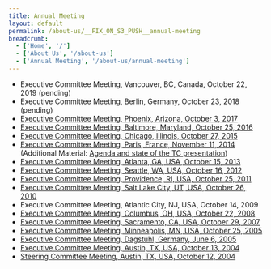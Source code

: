 ```yaml
---
title: Annual Meeting
layout: default
permalink: /about-us/__FIX_ON_S3_PUSH__annual-meeting
breadcrumb:
  - ['Home', '/']
  - ['About Us', '/about-us']
  - ['Annual Meeting', '/about-us/annual-meeting']
---
```


* Executive Committee Meeting, Vancouver, BC, Canada, October 22, 2019 (pending)
* Executive Committee Meeting, Berlin, Germany, October 23, 2018 (pending)
* [Executive Committee Meeting, Phoenix, Arizona, October 3, 2017](/about-us/annual-meeting/minutes2017)
* [Executive Committee Meeting, Baltimore, Maryland, October 25, 2016](/about-us/annual-meeting/minutes2016)
* [Executive Committee Meeting, Chicago, Illinois, October 27, 2015](/about-us/annual-meeting/minutes2015)
* [Executive Committee Meeting, Paris, France, November 11, 2014](/attachments/exComMinutes/exComNotes112014.pdf) (Additional Material: [Agenda and state of the TC presentation](/attachments/exComMinutes/exComNotes112014-agenda.pdf))
* [Executive Committee Meeting, Atlanta, GA, USA, October 15, 2013](/attachments/exComMinutes/exComNotes102013.pdf)
* [Executive Committee Meeting, Seattle, WA, USA, October 16, 2012](/attachments/exComMinutes/exComNotes102012.pdf)
* [Executive Committee Meeting, Providence, RI, USA, October 25, 2011](/attachments/exComMinutes/exComNotes102011.pdf)
* [Executive Committee Meeting, Salt Lake City, UT, USA, October 26, 2010](/attachments/exComMinutes/exComNotes102010.pdf)
* Executive Committee Meeting, Atlantic City, NJ, USA, October 14, 2009
* [Executive Committee Meeting, Columbus, OH, USA, October 22, 2008](/attachments/exComMinutes/exComNotes102008.pdf)
* [Executive Committee Meeting, Sacramento, CA, USA, October 29, 2007](/attachments/exComMinutes/exComNotes102007.pdf)
* [Executive Committee Meeting, Minneapolis, MN, USA, October 25, 2005](/attachments/exComMinutes/exComNotes102005.pdf)
* [Executive Committee Meeting, Dagstuhl, Germany, June 6, 2005](/attachments/exComMinutes/exComNotes062005.pdf)
* [Executive Committee Meeting, Austin, TX, USA, October 13, 2004](/attachments/exComMinutes/exComNotes102004.pdf)
* [Steering Committee Meeting, Austin, TX, USA, October 12, 2004](/attachments/exComMinutes/steeringComNotes102004.pdf)
